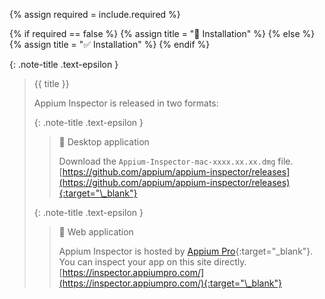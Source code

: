 <!-- LOCATION -->
<!-- _includes/docs/env/appium/ -->

<!-- INCLUDE -->
<!-- docs/env/appium/inspector-installation.md -->

<!-- VARIABLE -->
<!-- required: [true, false], default to true -->

{% assign required = include.required %}

<!-- Set title -->
{% if required == false %}
    {% assign title = "🔲 Installation" %}
{% else %}
    {% assign title = "✅ Installation" %}
{% endif %}

{: .note-title .text-epsilon }
> {{ title }}
> 
> Appium Inspector is released in two formats:
> 
> {: .note-title .text-epsilon } 
>> 🔘 Desktop application
>>
>> Download the `Appium-Inspector-mac-xxxx.xx.xx.dmg` file.<br>
>> [https://github.com/appium/appium-inspector/releases](https://github.com/appium/appium-inspector/releases){:target="\_blank"}
>
> 
> {: .note-title .text-epsilon } 
>> 🔘 Web application
>>
>> Appium Inspector is hosted by [Appium Pro](https://appiumpro.com/){:target="\_blank"}.
>> You can inspect your app on this site directly.<br>
>> [https://inspector.appiumpro.com/](https://inspector.appiumpro.com/){:target="\_blank"}
